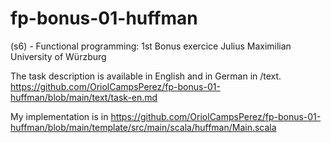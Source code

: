 # fp-bonus-01-huffman
(s6) - Functional programming: 1st Bonus exercice
Julius Maximilian University of Würzburg

The task description is available in English and in German in /text.
https://github.com/OriolCampsPerez/fp-bonus-01-huffman/blob/main/text/task-en.md

My implementation is in https://github.com/OriolCampsPerez/fp-bonus-01-huffman/blob/main/template/src/main/scala/huffman/Main.scala
